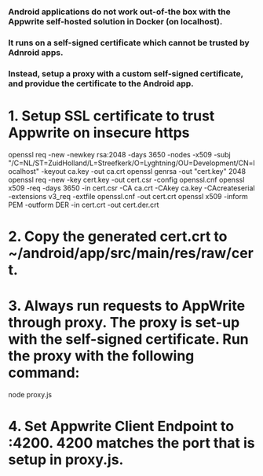 ### Android applications do not work out-of-the box with the Appwrite self-hosted solution in Docker (on localhost).
### It runs on a self-signed certificate which cannot be trusted by Adnroid apps.
### Instead, setup a proxy with a custom self-signed certificate, and providue the certificate to the Android app.

# 1. Setup SSL certificate to trust Appwrite on insecure https
openssl req -new -newkey rsa:2048 -days 3650 -nodes -x509 -subj "/C=NL/ST=ZuidHolland/L=Streefkerk/O=Lyghtning/OU=Development/CN=localhost" -keyout ca.key -out ca.crt
openssl genrsa -out "cert.key" 2048
openssl req -new -key cert.key -out cert.csr -config openssl.cnf
openssl x509 -req -days 3650 -in cert.csr -CA ca.crt -CAkey ca.key -CAcreateserial -extensions v3_req -extfile openssl.cnf -out cert.crt
openssl x509 -inform PEM -outform DER -in cert.crt -out cert.der.crt

# 2. Copy the generated cert.crt to ~/android/app/src/main/res/raw/cert.

# 3. Always run requests to AppWrite through proxy. The proxy is set-up with the self-signed certificate. Run the proxy with the following command:
node proxy.js

# 4. Set Appwrite Client Endpoint to <host machine IP adres>:4200. 4200 matches the port that is setup in proxy.js.